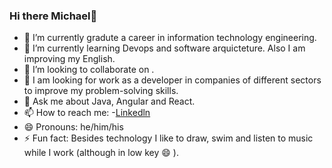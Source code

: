 ### Hi there Michael👋



<!--
**wanferno/wanferno** is a ✨ _special_ ✨ repository because its `README.md` (this file) appears on your GitHub profile.

Here are some ideas to get you started:-->

- 🔭 I’m currently gradute a career in information technology engineering.
- 🌱 I’m currently learning Devops and software arquicteture. Also I am improving my English.
- 👯 I’m looking to collaborate on .
- 🤔 I am looking for work as a developer in companies of different sectors to improve my problem-solving skills.
- 💬 Ask me about Java, Angular and React.
- 📫 How to reach me: 
      -[Linkedln](https://www.linkedin.com/in/michaelpazminoc/)
- 😄 Pronouns: he/him/his
- ⚡ Fun fact: Besides technology I like to draw, swim and listen to music while I work (although in low key 😄 ).

<!--[![Maelaz's GitHub stats](https://github-readme-stats.vercel.app/api?username=wanferno)](https://github.com/wanferno/github-readme-stats)

[![Top Langs](https://github-readme-stats.vercel.app/api/top-langs/?username=wanferno&layout=compact)](https://github.com/wanferno/github-readme-stats)-->
